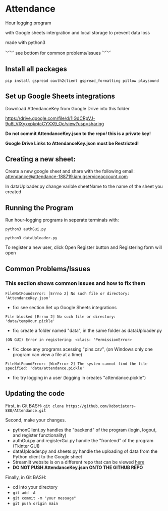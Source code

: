 # Attendance
Hour logging program

with Google sheets intergration and local storage to prevent data loss

made with python3

﹀﹀ see bottom for common problems/issues ﹀﹀

## Install all packages

``` 
pip install gspread oauth2client gspread_formatting pillow playsound
```

## Set up Google Sheets integrations

Download AttendanceKey from Google Drive into this folder

https://drive.google.com/file/d/1IGdCRpVJ-9u8LVIXyxxpkptcCYXX9_Oc/view?usp=sharing

**Do not commit AttendanceKey.json to the repo! this is a private key!**

**Google Drive Links to AttendanceKey.json must be Restricted!**


## Creating a new sheet:

Create a new google sheet and share with the following email: attendance@attendance-188719.iam.gserviceaccount.com

In dataUploader.py change varible sheetName to the name of the sheet you created

## Running the Program

Run hour-logging programs in seperate terminals with: 
```
python3 authGui.py
```
```
python3 dataUploader.py
```

To register a new user, click Open Register button and Registering form will open


## Common Problems/Issues

### This section shows common issues and how to fix them

``` FileNotFoundError: [Errno 2] No such file or directory: 'AttendanceKey.json' ```

- fix: see section Set up Google Sheets integrations

``` File blocked [Errno 2] No such file or directory: 'data/tempHour.pickle' ```

- fix: create a folder named "data", in the same folder as dataUploader.py 


``` (ON GUI) Error in registering: <class: 'PermissionError> ```

- fix: close any programs acessing "pins.csv", (on Windows only one program can view a file at a time)

``` FileNotFoundError: [WinError 2] The system cannot find the file specified: 'data/attendance.pickle' ```

- fix: try logging in a user (logging in creates "attendance.pickle")

## Updating the code

First, in Git BASH:
```git clone https://github.com/Robotiators-888/Attendance.git```

Second, make your changes. 
- pythonClient.py handles the "backend" of the program (login, logout, and register functionality)
- authGui.py and registerGui.py handle the "frontend" of the program (Tkinter GUI)
- dataUploader.py and sheets.py handle the uploading of data from the Python client to the Google sheet
- Streamlit website is on a different repo that can be viewed [here](https://github.com/KevinH45/AttendanceWebsite)
- **DO NOT PUSH AttendanceKey.json ONTO THE GITHUB REPO**

Finally, in Git BASH:

- cd into your directory
-  ``` git add -A ```
- ```git commit -m "your message"```
- ```git push origin main```
